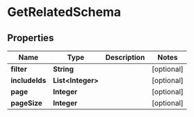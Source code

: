 # GetRelatedSchema

## Properties
Name | Type | Description | Notes
------------ | ------------- | ------------- | -------------
**filter** | **String** |  |  [optional]
**includeIds** | **List&lt;Integer&gt;** |  |  [optional]
**page** | **Integer** |  |  [optional]
**pageSize** | **Integer** |  |  [optional]
